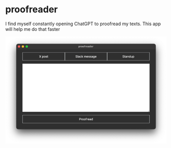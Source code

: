 # proofreader

I find myself constantly opening ChatGPT to proofread my texts. This app will help me do that faster

![UI](./src/assets/ui.png)